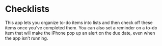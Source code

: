 # Checklists

This app lets you organize to-do items into lists and then check off these items once you’ve completed them. 
You can also set a reminder on a to-do item that will make the iPhone pop up an alert on the due date, even when the app isn’t running.
